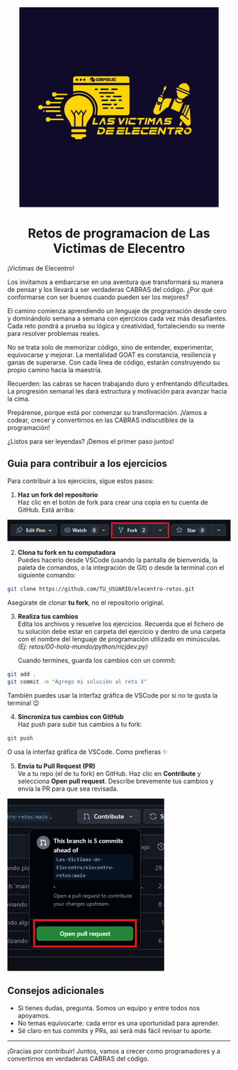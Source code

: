 <div align="center">
  <img src="./images/logo.jpg" width = 450>
  <h1>Retos de programacion de Las Victimas de Elecentro</h1>
</div>

¡Víctimas de Elecentro!

Los invitamos a embarcarse en una aventura que transformará su manera de pensar y los llevará a ser verdaderas CABRAS del código. ¿Por qué conformarse con ser buenos cuando pueden ser los mejores?

El camino comienza aprendiendo un lenguaje de programación desde cero y dominándolo semana a semana con ejercicios cada vez más desafiantes. Cada reto pondrá a prueba su lógica y creatividad, fortaleciendo su mente para resolver problemas reales.

No se trata solo de memorizar código, sino de entender, experimentar, equivocarse y mejorar. La mentalidad GOAT es constancia, resiliencia y ganas de superarse. Con cada línea de código, estarán construyendo su propio camino hacia la maestría.

Recuerden: las cabras se hacen trabajando duro y enfrentando dificultades. La progresión semanal les dará estructura y motivación para avanzar hacia la cima.

Prepárense, porque está por comenzar su transformación. ¡Vamos a codear, crecer y convertirnos en las CABRAS indiscutibles de la programación!

¿Listos para ser leyendas? ¡Demos el primer paso juntos!

## Guia para contribuir a los ejercicios

Para contribuir a los ejercicios, sigue estos pasos:

1. **Haz un fork del repositorio**  
   Haz clic en el botón de fork para crear una copia en tu cuenta de GitHub. Está arriba:

![boton de fork](./images/fork-button.png)

2. **Clona tu fork en tu computadora**  
   Puedes hacerlo desde VSCode (usando la pantalla de bienvenida, la paleta de comandos, o la integración de Git) o desde la terminal con el siguiente comando:

```bash
git clone https://github.com/TU_USUARIO/elecentro-retos.git
```

Asegúrate de clonar **tu fork**, no el repositorio original.

3. **Realiza tus cambios**  
   Edita los archivos y resuelve los ejercicios. Recuerda que el fichero de tu solución debe estar en carpeta del ejercicio y dentro de una carpeta con el nombre del lenguaje de programación utilizado en minúsculas. *(Ej: retos/00-hola-mundo/python/ricjdev.py)*

    Cuando termines, guarda los cambios con un commit:

```bash
git add .
git commit -m "Agrego mi solución al reto X"
```

También puedes usar la interfaz gráfica de VSCode por si no te gusta la terminal 😉

4. **Sincroniza tus cambios con GitHub**  
   Haz push para subir tus cambios a tu fork:

```bash
git push
```

O usa la interfaz gráfica de VSCode. Como prefieras ✨

5. **Envía tu Pull Request (PR)**  
   Ve a tu repo (el de tu fork) en GitHub. Haz clic en **Contribute** y selecciona **Open pull request**. Describe brevemente tus cambios y envía la PR para que sea revisada.

![boton de pull request](./images/pull-request-button.png)

## Consejos adicionales

- Si tienes dudas, pregunta. Somos un equipo y entre todos nos apoyamos.
- No temas equivocarte: cada error es una oportunidad para aprender.
- Sé claro en tus commits y PRs, así será más fácil revisar tu aporte.

---

¡Gracias por contribuir! Juntos, vamos a crecer como programadores y a convertirnos en verdaderas CABRAS del código.
